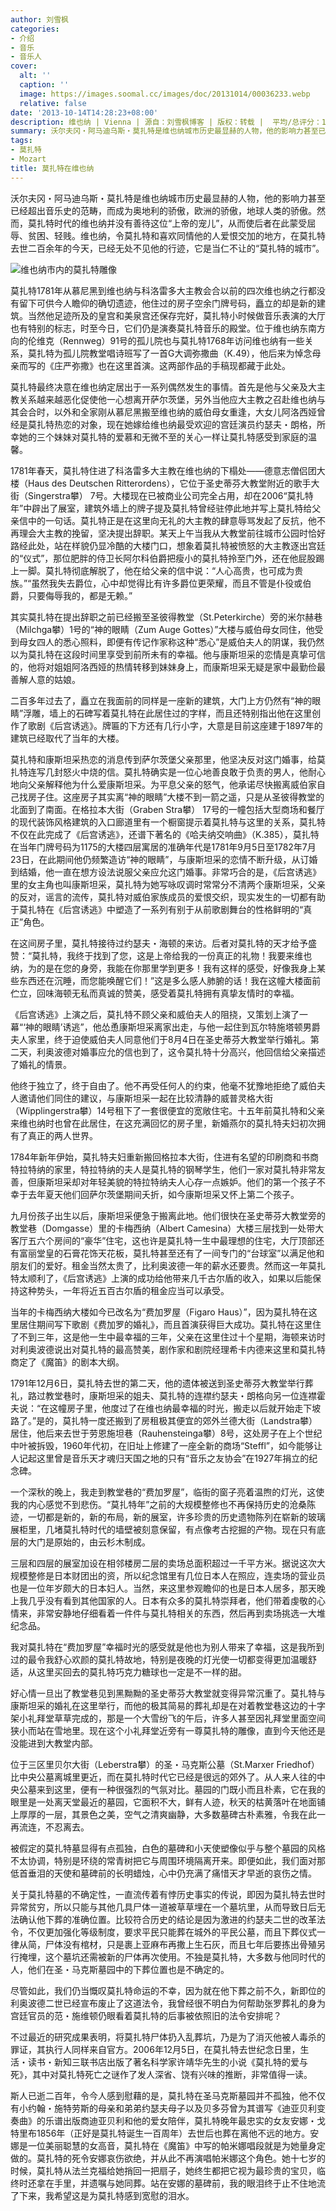 ```yaml
---
author: 刘雪枫
categories:
- 介绍
- 音乐
- 音乐人
cover:
  alt: ''
  caption: ''
  image: https://images.soomal.cc/images/doc/20131014/00036233.webp
  relative: false
date: '2013-10-14T14:28:23+08:00'
description: 维也纳 | Vienna | 源自：刘雪枫博客 | 版权：转载 |  平均/总评分：10.00/20
summary: 沃尔夫冈・阿马迪乌斯・莫扎特是维也纳城市历史最显赫的人物，他的影响力甚至已经超出音乐史的范畴，而成为奥地利的骄傲，欧洲的骄傲，地球人类的骄傲。然而，莫扎特时代的维也纳并没有善待这位“上帝的宠儿”，从而使后者在此蒙受屈辱、贫困、轻贱。维也纳，令莫扎特和喜欢同情他的人爱恨交加的地方……
tags:
- 莫扎特
- Mozart
title: 莫扎特在维也纳
---
```


沃尔夫冈・阿马迪乌斯・莫扎特是维也纳城市历史最显赫的人物，他的影响力甚至已经超出音乐史的范畴，而成为奥地利的骄傲，欧洲的骄傲，地球人类的骄傲。然而，莫扎特时代的维也纳并没有善待这位“上帝的宠儿”，从而使后者在此蒙受屈辱、贫困、轻贱。维也纳，令莫扎特和喜欢同情他的人爱恨交加的地方，在莫扎特去世二百余年的今天，已经无处不见他的行迹，它是当仁不让的“莫扎特的城市”。

![维也纳市内的莫扎特雕像](https://images.soomal.cc/images/doc/20131014/00036233.webp)





莫扎特1781年从慕尼黑到维也纳与科洛雷多大主教会合以前的四次维也纳之行都没有留下可供今人瞻仰的确切遗迹，他住过的房子空余门牌号码，矗立的却是新的建筑。当然他足迹所及的皇宫和美泉宫还保存完好，莫扎特小时候做音乐表演的大厅也有特别的标志，时至今日，它们仍是演奏莫扎特音乐的殿堂。位于维也纳东南方向的伦维克（Rennweg）91号的孤儿院也与莫扎特1768年访问维也纳有一些关系，莫扎特为孤儿院教堂唱诗班写了一首G大调弥撒曲（K.49），他后来为悼念母亲而写的《庄严弥撒》也在这里首演。这两部作品的手稿现都藏于此处。
 
莫扎特最终决意在维也纳定居出于一系列偶然发生的事情。首先是他与父亲及大主教关系越来越恶化促使他一心想离开萨尔茨堡，另外当他应大主教之召赴维也纳与其会合时，以外和全家刚从慕尼黑搬至维也纳的威伯母女重逢，大女儿阿洛西娅曾经是莫扎特热恋的对象，现在她嫁给维也纳最受欢迎的宫廷演员约瑟夫・朗格，所幸她的三个妹妹对莫扎特的爱慕和无微不至的关心一样让莫扎特感受到家庭的温馨。

1781年春天，莫扎特住进了科洛雷多大主教在维也纳的下榻处――德意志僧侣团大楼（Haus des Deutschen Ritterordens），它位于圣史蒂芬大教堂附近的歌手大街（Singerstra攀） 7号。大楼现在已被商业公司完全占用，却在2006“莫扎特年”中辟出了展室，建筑外墙上的牌子提及莫扎特曾经驻停此地并写上莫扎特给父亲信中的一句话。莫扎特正是在这里向无礼的大主教的肆意辱骂发起了反抗，他不再理会大主教的挽留，坚决提出辞职。某天上午当我从大教堂前往城市公园时恰好路经此处，站在样貌仍显冷酷的大楼门口，想象着莫扎特被愤怒的大主教逐出宫廷的“仪式”，那位肥胖的侍卫长阿尔科伯爵把瘦小的莫扎特拎至门外，还在他屁股踢上一脚。莫扎特彻底解脱了，他在给父亲的信中说：“人心高贵，也可成为贵族。”“虽然我失去爵位，心中却觉得比有许多爵位更荣耀，而且不管是仆役或伯爵，只要侮辱我的，都是无赖。”

其实莫扎特在提出辞职之前已经搬至圣彼得教堂（St.Peterkirche）旁的米尔赫巷（Milchga攀）1号的“神的眼睛（Zum Auge Gottes）”大楼与威伯母女同住，他受到母女四人的悉心照料，即便有传记作家称这种“悉心”是威伯夫人的阴谋，我仍然以为莫扎特在这段时间里享受到前所未有的幸福。他与康斯坦采的恋情是真挚可信的，他将对姐姐阿洛西娅的热情转移到妹妹身上，而康斯坦采无疑是家中最勤俭最善解人意的姑娘。

二百多年过去了，矗立在我面前的同样是一座新的建筑，大门上方仍然有“神的眼睛”浮雕，墙上的石碑写着莫扎特在此居住过的字样，而且还特别指出他在这里创作了歌剧《后宫诱逃》。牌匾的下方还有几行小字，大意是目前这座建于1897年的建筑已经取代了当年的大楼。

莫扎特和康斯坦采热恋的消息传到萨尔茨堡父亲那里，他坚决反对这门婚事，给莫扎特连写几封怒火中烧的信。莫扎特确实是一位心地善良敢于负责的男人，他耐心地向父亲解释他为什么爱康斯坦采。为平息父亲的怒气，他承诺尽快搬离威伯家自己找房子住。这座房子其实离“神的眼睛”大楼不到一箭之遥，只是从圣彼得教堂的北面到了南面。在格拉本大街（Graben Stra攀） 17号的一幢包括大型商场和餐厅的现代装饰风格建筑的入口廊道里有一个橱窗提示着莫扎特与这里的关系，莫扎特不仅在此完成了《后宫诱逃》，还谱下著名的《哈夫纳交响曲》（K.385），莫扎特在当年门牌号码为1175的大楼四层寓居的准确年代是1781年9月5日至1782年7月23日，在此期间他仍频繁造访“神的眼睛”，与康斯坦采的恋情不断升级，从订婚到结婚，他一直在想方设法说服父亲应允这门婚事。非常巧合的是，《后宫诱逃》里的女主角也叫康斯坦采，莫扎特为她写咏叹调时常常分不清两个康斯坦采，父亲的反对，谣言的流传，莫扎特对威伯家族成员的爱恨交织，现实发生的一切都有助于莫扎特在《后宫诱逃》中塑造了一系列有别于从前歌剧舞台的性格鲜明的“真正”角色。

在这间房子里，莫扎特接待过约瑟夫・海顿的来访。后者对莫扎特的天才给予盛赞：“莫扎特，我终于找到了您，这是上帝给我的一份真正的礼物！我要来维也纳，为的是在您的身旁，我能在你那里学到更多！我有这样的感受，好像我身上某些东西还在沉睡，而您能唤醒它们！”这是多么感人肺腑的话！我在这幢大楼面前伫立，回味海顿无私而真诚的赞美，感受着莫扎特拥有真挚友情时的幸福。

《后宫诱逃》上演之后，莫扎特不顾父亲和威伯夫人的阻挠，又策划上演了一幕“‘神的眼睛’诱逃”，他怂恿康斯坦采离家出走，与他一起住到瓦尔特施塔顿男爵夫人家里，终于迫使威伯夫人同意他们于8月4日在圣史蒂芬大教堂举行婚礼。第二天，利奥波德对婚事应允的信也到了，这令莫扎特十分高兴，他回信给父亲描述了婚礼的情景。

他终于独立了，终于自由了。他不再受任何人的约束，他毫不犹豫地拒绝了威伯夫人邀请他们同住的建议，与康斯坦采一起在比较清静的威普灵格大街（Wipplingerstra攀）14号租下了一套很便宜的宽敞住宅。十五年前莫扎特和父亲来维也纳时也曾在此居住，在这充满回忆的房子里，新婚燕尔的莫扎特夫妇初次拥有了真正的两人世界。

1784年新年伊始，莫扎特夫妇重新搬回格拉本大街，住进有名望的印刷商和书商特拉特纳的家里，特拉特纳的夫人是莫扎特的钢琴学生，他们一家对莫扎特非常友善，但康斯坦采却对年轻美貌的特拉特纳夫人心存一点嫉妒。他们的第一个孩子不幸于去年夏天他们回萨尔茨堡期间夭折，如今康斯坦采又怀上第二个孩子。

九月份孩子出生以后，康斯坦采便急于搬离此地。他们很快在圣史蒂芬大教堂旁的教堂巷（Domgasse）里的卡梅西纳（Albert Camesina）大楼三层找到一处带大客厅五六个房间的“豪华”住宅，这也许是莫扎特一生中最理想的住宅，大厅顶部还有富丽堂皇的石膏花饰天花板，莫扎特甚至还有了一间专门的“台球室”以满足他和朋友们的爱好。租金当然太贵了，比利奥波德一年的薪水还要贵。然而这一年莫扎特太顺利了，《后宫诱逃》上演的成功给他带来几千古尔盾的收入，如果以后能保持这种势头，一年将近五百古尔盾的租金应当可以承受。

当年的卡梅西纳大楼如今已改名为“费加罗屋（Figaro Haus）”，因为莫扎特在这里居住期间写下歌剧《费加罗的婚礼》，而且首演获得巨大成功。莫扎特在这里住了不到三年，这是他一生中最幸福的三年，父亲在这里住过十个星期，海顿来访时对利奥波德说出对莫扎特的最高赞美，剧作家和剧院经理希卡内德来这里和莫扎特商定了《魔笛》的剧本大纲。

1791年12月6日，莫扎特去世的第二天，他的遗体被送到圣史蒂芬大教堂举行葬礼，路过教堂巷时，康斯坦采的姐夫、莫扎特的连襟约瑟夫・朗格向另一位连襟霍夫说：“在这幢房子里，他度过了在维也纳最幸福的时光，搬走以后就开始走下坡路了。”是的，莫扎特一度还搬到了房租极其便宜的郊外兰德大街（Landstra攀）居住，他后来去世于劳恩施坦巷（Rauhensteinga攀）8号，这处房子在上个世纪中叶被拆毁，1960年代初，在旧址上修建了一座全新的商场“Steffl”，如今能够让人记起这里曾是音乐天才魂归天国之地的只有“音乐之友协会”在1927年捐立的纪念碑。

一个深秋的晚上，我走到教堂巷的“费加罗屋”，临街的窗子亮着温煦的灯光，这使我的内心感觉不到悲伤。“莫扎特年”之前的大规模整修也不再保持历史的沧桑陈迹，一切都是新的，新的布局，新的展室，许多珍贵的历史遗物陈列在崭新的玻璃展柜里，几堵莫扎特时代的墙壁被刻意保留，有点像考古挖掘的产物。现在只有底层的大门是原始的，由云杉木制成。

三层和四层的展室加设在相邻楼房二层的卖场总面积超过一千平方米。据说这次大规模整修是日本财团出的资，所以纪念馆里有几位日本人在照应，连卖场的营业员也是一位年岁颇大的日本妇人。当然，来这里参观瞻仰的也是日本人居多，那天晚上我几乎没有看到其他国家的人。日本有众多的莫扎特崇拜者，他们带着虔敬的心情来，非常安静地仔细看着一件件与莫扎特相关的东西，然后再到卖场挑选一大堆纪念品。

我对莫扎特在“费加罗屋”幸福时光的感受就是他也为别人带来了幸福，这是我所到过的最令我舒心欢颜的莫扎特故地，特别是夜晚的灯光使一切都变得更加温暖舒适，从这里买回去的莫扎特巧克力糖球也一定是不一样的甜。

好心情一旦出了教堂巷见到黑黝黝的圣史蒂芬大教堂就变得异常沉重了。莫扎特与康斯坦采的婚礼在这里举行，而他的极其简易的葬礼却是在对着教堂巷这边的十字架小礼拜堂草草完成的，那是一个大雪纷飞的午后，许多人甚至因礼拜堂里面空间狭小而站在雪地里。现在这个小礼拜堂近旁有一尊莫扎特的雕像，直到今天他还是没能进到大教堂内部。

位于三区里贝尔大街（Leberstra攀）的圣・马克斯公墓（St.Marxer Friedhof）比中央公墓离城里更近，而在莫扎特时代它已经是很远的郊外了。从人来人往的中央公墓来到这里，便有一种很强烈的气氛对比。墓园的门既小而且朴素，它在我的眼里是一处离天堂最近的墓园，它面积不大，鲜有人迹，秋天的枯黄落叶在地面铺上厚厚的一层，其景色之美，空气之清爽幽静，大多数墓碑古朴素雅，令我在此一再流连，不忍离去。

被假定的莫扎特墓显得有点孤独，白色的墓碑和小天使塑像似乎与整个墓园的风格不太协调，特别是环绕的常青树把它与周围环境隔离开来。即便如此，我们面对那低首垂泪的天使和墓碑前的长明蜡烛，心中仍充满了痛惜天才早逝的哀伤之情。

关于莫扎特墓的不确定性，一直流传着有悖历史事实的传说，即因为莫扎特去世时异常贫穷，所以只能与其他几具尸体一道被草草埋在一个墓坑里，从而导致日后无法确认他下葬的准确位置。比较符合历史的结论是因为激进的约瑟夫二世的改革法令，不仅更加强化等级制度，要求平民只能葬在城外的平民公墓，而且下葬仪式一律从简，尸体没有棺材，只是裹上亚麻布再撒上生石灰，而且七年后要拣出骨殖另行掩埋，这个墓坑还需被新的尸体再次使用。不独是莫扎特，大多数与他同时代的人，他们在圣・马克斯墓园中的下葬位置也是不确定的。

尽管如此，我们仍当慨叹莫扎特命运的不幸，因为就在他下葬之前不久，新即位的利奥波德二世已经宣布废止了这道法令，我曾经很不明白为何帮助张罗葬礼的身为宫廷官员的范・施维顿仍眼看着莫扎特的后事被依照旧的法令安排呢？

不过最近的研究成果表明，将莫扎特尸体扔入乱葬坑，乃是为了消灭他被人毒杀的罪证，其执行人同样来自官方。2006年12月5日，在莫扎特去世纪念日里，生活・读书・新知三联书店出版了著名科学家许靖华先生的小说《莫扎特的爱与死》，其中对莫扎特死亡之谜作了发人深省、饶有兴味的推断，非常值得一读。

斯人已逝二百年，令今人感到慰藉的是，莫扎特在圣马克斯墓园并不孤独，他不仅有小约翰・施特劳斯的母亲和弟弟约瑟夫母子以及贝多芬曾为其谱写《迪亚贝利变奏曲》的乐谱出版商迪亚贝利和他的爱女陪伴，莫扎特晚年最忠实的女友安娜・戈特里布1856年（正好是莫扎特诞生一百周年）去世后也葬在离他不远的地方。安娜是一位美丽聪慧的女高音，莫扎特在《魔笛》中写的帕米娜唱段就是为她量身定做的。莫扎特的死令安娜哀伤欲绝，并从此不再演唱帕米娜这个角色。她十七岁的时候，莫扎特从法兰克福给她捎回一把扇子，她终生都把它视为最珍贵的宝贝，临终时还拿在手里，并遗嘱与她同葬。站在安娜的墓碑前，我的眼泪终于止不住地流了下来，我希望这是为莫扎特感到宽慰的泪水。